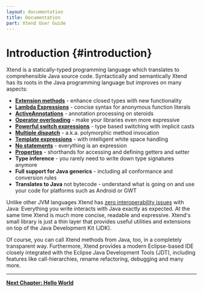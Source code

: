 ```yaml
---
layout: documentation
title: Documentation
part: Xtend User Guide
---
```


# Introduction {#introduction}

Xtend is a statically-typed programming language which translates to comprehensible Java source code. Syntactically and semantically Xtend has its roots in the Java programming language but improves on many aspects: 

*   **[Extension methods](202_xtend_classes_members.html#extension-methods)** - enhance closed types with new functionality
*   **[Lambda Expressions](203_xtend_expressions.html#lambdas)** - concise syntax for anonymous function literals
*   **[ActiveAnnotations](204_activeannotations.html)** - annotation processing on steroids
*   **[Operator overloading](203_xtend_expressions.html#operators)** - make your libraries even more expressive
*   **[Powerful switch expressions](203_xtend_expressions.html#switch-expression)** - type based switching with implicit casts
*   **[Multiple dispatch](202_xtend_classes_members.html#polymorphic-dispatch)** - a.k.a. polymorphic method invocation
*   **[Template expressions](203_xtend_expressions.html#templates)** - with intelligent white space handling
*   **[No statements](203_xtend_expressions.html)** - everything is an expression
*   **[Properties](203_xtend_expressions.html#property-access)** - shorthands for accessing and defining getters and setter
*   **Type inference** - you rarely need to write down type signatures anymore
*   **Full support for Java generics** - including all conformance and conversion rules
*   **Translates to Java** not bytecode - understand what is going on and use your code for platforms such as Android or GWT

Unlike other JVM languages Xtend has [zero interoperability issues](201_types.html) with Java: Everything you write interacts with Java exactly as expected. At the same time Xtend is much more concise, readable and expressive. Xtend's small library is just a thin layer that provides useful utilities and extensions on top of the Java Development Kit (JDK). 

Of course, you can call Xtend methods from Java, too, in a completely transparent way. Furthermore, Xtend provides a modern Eclipse-based IDE closely integrated with the Eclipse Java Development Tools (JDT), including features like call-hierarchies, rename refactoring, debugging and many more.

---

**[Next Chapter: Hello World](101_gettingstarted.html)**